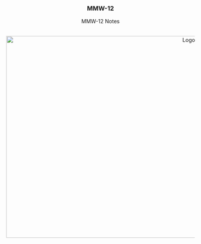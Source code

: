 <h3 align="center">MMW-12</h3>

<p align="center">MMW-12 Notes</p>

<br />
<div align="center">
  <a href="https://github.com/km322/HITO-136">
    <img src="(https://roosevelt.ucsd.edu/_images/mmw%20pic.jpeg)https://roosevelt.ucsd.edu/_images/mmw%20pic.jpeg" alt="Logo" width="960" height="540">
  </a>
